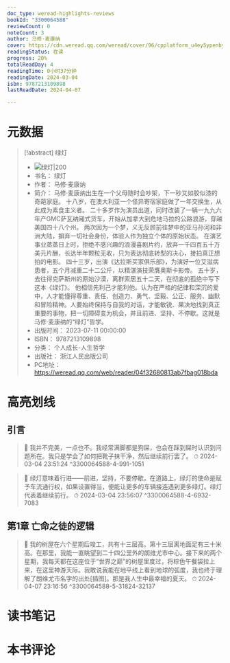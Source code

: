 ```yaml
---
doc_type: weread-highlights-reviews
bookId: "3300064588"
reviewCount: 0
noteCount: 3
author: 马修·麦康纳
cover: https://cdn.weread.qq.com/weread/cover/96/cpplatform_u4ey5ypenbyj5vqwn8wsud/t7_cpplatform_u4ey5ypenbyj5vqwn8wsud1689677092.jpg
readingStatus: 在读
progress: 20%
totalReadDay: 4
readingTime: 0小时37分钟
readingDate: 2024-03-04
isbn: 9787213109898
lastReadDate: 2024-04-07

---
```

# 元数据
> [!abstract] 绿灯
> - ![ 绿灯|200](https://cdn.weread.qq.com/weread/cover/96/cpplatform_u4ey5ypenbyj5vqwn8wsud/t7_cpplatform_u4ey5ypenbyj5vqwn8wsud1689677092.jpg)
> - 书名： 绿灯
> - 作者： 马修·麦康纳
> - 简介： 马修·麦康纳出生在一个父母随时会吵架，下一秒又如胶似漆的奇葩家庭。 
十八岁，在澳大利亚一个怪异寄宿家庭做了一年交换生，从此成为素食主义者。 
二十多岁作为演员出道，同时改装了一辆一九九六年产GMC萨瓦纳厢式货车，开始从加拿大到危地马拉的公路浪游，穿越美国四十八个州。 
两次因为一个梦，义无反顾前往梦中的亚马孙河和非洲大陆，摒弃一切社会身份，体验人作为独立个体的原始状态。
在演艺事业蒸蒸日上时，拒绝不感兴趣的浪漫喜剧片约，放弃一千四百五十万美元片酬，长达半年颗粒无收，只为表达彻底转型的决心，接拍真正想拍的电影。 
四十三岁，出演《达拉斯买家俱乐部》，为演好一位艾滋病患者，五个月减重二十二公斤，以精湛演技荣膺奥斯卡影帝。 
五十岁，去往得克萨斯州的原始沙漠，离群索居五十二天，在彻底的孤绝中写下这本《绿灯》。 
他相信先利己才能利他。认为在严格的纪律和深沉的爱中，人才能懂得尊重、责任、创造力、勇气、坚毅、公正、服务、幽默和冒险精神。人要始终保持与自我的对话，才能敏锐、果决地找到真正重要的事物，把一切障碍变为机会，并且前进、坚持、不停歇。这就是马修·麦康纳的“绿灯”哲学。
> - 出版时间： 2023-07-11 00:00:00
> - ISBN： 9787213109898
> - 分类： 个人成长-人生哲学
> - 出版社： 浙江人民出版公司
> - PC地址：https://weread.qq.com/web/reader/04f32680813ab7fbag018bda

# 高亮划线

## 引言

> 📌 我并不完美，一点也不。我经常满脚都是狗屎，也会在踩到屎时认识到问题所在。我只是学会了如何把靴子抹干净，然后继续前行罢了。 
> ⏱ 2024-03-04 23:51:24 ^3300064588-4-991-1051

> 📌 绿灯意味着行进——前进，坚持，不要停歇。在道路上，绿灯的使命是赋予车流通行权，如果设置得当，便能让更多的车辆接连遇到更多绿灯。绿灯代表着继续前行。 
> ⏱ 2024-03-04 23:56:07 ^3300064588-4-6932-7083

## 第1章 亡命之徒的逻辑

> 📌 我的树屋在六个星期后竣工，共有十三层高。第十三层离地面足有三十米高。在那里，我能一直眺望到二十四公里外的朗维尤市中心。接下来的两个星期，我每天都在这座位于“世界之巅”的树屋里度过，将棕色午餐袋拉上来，在这里神游天际。我敢说我能在地平线上看到地球的弧度，我也终于理解了朗维尤市名字的出处[插图]。那是我人生中最幸福的夏天。 
> ⏱ 2024-04-07 23:16:56 ^3300064588-5-31824-32137

# 读书笔记

# 本书评论

